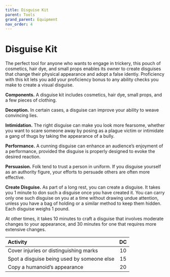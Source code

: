 ```yaml
---
title: Disguise Kit
parent: Tools
grand_parent: Equipment
nav_order: 4
---
```


# Disguise Kit
The perfect tool for anyone who wants to engage in trickery, this pouch of cosmetics, hair dye, and small props enables its owner to create disguises that change their physical appearance and adopt a false identiy. Proficiency with this kit lets you add your proficiency bonus to any ability checks you make to create a visual disguise.

**Components.** A disguise kit includes cosmetics, hair dye, small props, and a few pieces of clothing.

**Deception.** In certain cases, a disguise can improve your ability to weave convincing lies.

**Intimidation.** The right disguise can make you look more fearsome, whether you want to scare someone away by posing as a plague victim or intimidate a gang of thugs by taking the appearance of a bully.

**Performance.** A cunning disguise can enhance an audience’s enjoyment of a performance, provided the disguise is properly designed to evoke the desired reaction.

**Persuasion.** Folk tend to trust a person in uniform. If you disguise yourself as an authority figure, your efforts to persuade others are often more effective.

**Create Disguise.** As part of a long rest, you can create a disguise. It takes you 1 minute to don such a disguise once you have created it. You can carry only one such disguise on you at a time without drawing undue attention, unless you have a bag of holding or a similar method to keep them hidden. Each disguise weighs 1 pound.

At other times, it takes 10 minutes to craft a disguise that involves moderate changes to your appearance, and 30 minutes for one that requires more extensive changes.

| Activity | DC |
|:---------|:--:|
| Cover injuries or distinguishing marks | 10 |
| Spot a disguise being used by someone else | 15 |
| Copy a humanoid’s appearance | 20 |
